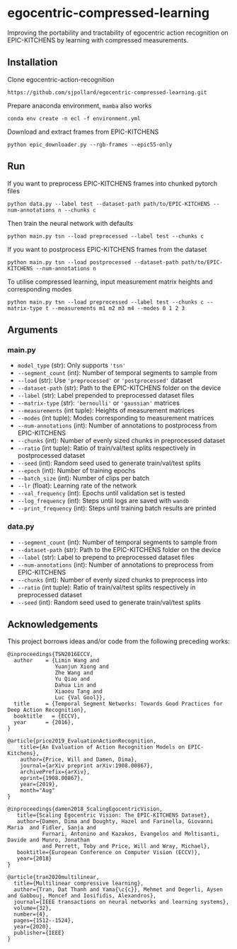 # egocentric-compressed-learning

Improving the portability and tractability of egocentric action recognition on EPIC-KITCHENS by learning with compressed measurements.

## Installation

Clone egocentric-action-recognition

```
https://github.com/sjpollard/egocentric-compressed-learning.git
```

Prepare anaconda environment, `mamba` also works

```
conda env create -n ecl -f environment.yml
```

Download and extract frames from EPIC-KITCHENS

```
python epic_downloader.py --rgb-frames --epic55-only
```

## Run

If you want to preprocess EPIC-KITCHENS frames into chunked pytorch files

```
python data.py --label test --dataset-path path/to/EPIC-KITCHENS --num-annotations n --chunks c
```

Then train the neural network with defaults

```
python main.py tsn --load preprocessed --label test --chunks c
```

If you want to postprocess EPIC-KITCHENS frames from the dataset

```
python main.py tsn --load postprocessed --dataset-path path/to/EPIC-KITCHENS --num-annotations n
```

To utilise compressed learning, input measurement matrix heights and corresponding modes

```
python main.py tsn --load preprocessed --label test --chunks c --matrix-type t --measurements m1 m2 m3 m4 --modes 0 1 2 3
```

## Arguments

### main.py

- `model_type` (str): Only supports `'tsn'`
- `--segment_count` (int): Number of temporal segments to sample from
- `--load` (str): Use `'preprocessed'` or `'postprocessed'` dataset
- `--dataset-path` (str): Path to the EPIC-KITCHENS folder on the device
- `--label` (str): Label prepended to preprocessed dataset files
- `--matrix-type` (str): `'bernoulli'` or `'gaussian'` matrices
- `--measurements` (int tuple): Heights of measurement matrices
- `--modes` (int tuple): Modes corresponding to measurement matrices
- `--num-annotations` (int): Number of annotations to postprocess from EPIC-KITCHENS
- `--chunks` (int): Number of evenly sized chunks in preprocessed dataset
- `--ratio` (int tuple): Ratio of train/val/test splits respectively in postprocessed dataset
- `--seed` (int): Random seed used to generate train/val/test splits
- `--epoch` (int): Number of training epochs
- `--batch_size` (int): Number of clips per batch
- `--lr` (float): Learning rate of the network
- `--val_frequency` (int): Epochs until validation set is tested
- `--log_frequency` (int): Steps until logs are saved with `wandb`
- `--print_frequency` (int): Steps until training batch results are printed

### data.py

- `--segment_count` (int): Number of temporal segments to sample from
- `--dataset-path` (str): Path to the EPIC-KITCHENS folder on the device
- `--label` (str): Label to prepend to preprocessed dataset files
- `--num-annotations` (int): Number of annotations to preprocess from EPIC-KITCHENS
- `--chunks` (int): Number of evenly sized chunks to preprocess into
- `--ratio` (int tuple): Ratio of train/val/test splits respectively in preprocessed dataset
- `--seed` (int): Random seed used to generate train/val/test splits

## Acknowledgements
This project borrows ideas and/or code from the following preceding works:

```
@inproceedings{TSN2016ECCV,
  author    = {Limin Wang and
               Yuanjun Xiong and
               Zhe Wang and
               Yu Qiao and
               Dahua Lin and
               Xiaoou Tang and
               Luc {Val Gool}},
  title     = {Temporal Segment Networks: Towards Good Practices for Deep Action Recognition},
  booktitle   = {ECCV},
  year      = {2016},
}
```
```
@article{price2019_EvaluationActionRecognition,
    title={An Evaluation of Action Recognition Models on EPIC-Kitchens},
    author={Price, Will and Damen, Dima},
    journal={arXiv preprint arXiv:1908.00867},
    archivePrefix={arXiv},
    eprint={1908.00867},
    year={2019},
    month="Aug"
}
```
```
@inproceedings{damen2018_ScalingEgocentricVision,
   title={Scaling Egocentric Vision: The EPIC-KITCHENS Dataset},
   author={Damen, Dima and Doughty, Hazel and Farinella, Giovanni Maria  and Fidler, Sanja and
           Furnari, Antonino and Kazakos, Evangelos and Moltisanti, Davide and Munro, Jonathan
           and Perrett, Toby and Price, Will and Wray, Michael},
   booktitle={European Conference on Computer Vision (ECCV)},
   year={2018}
}
```
```
@article{tran2020multilinear,
  title={Multilinear compressive learning},
  author={Tran, Dat Thanh and Yama{\c{c}}, Mehmet and Degerli, Aysen and Gabbouj, Moncef and Iosifidis, Alexandros},
  journal={IEEE transactions on neural networks and learning systems},
  volume={32},
  number={4},
  pages={1512--1524},
  year={2020},
  publisher={IEEE}
}
```
